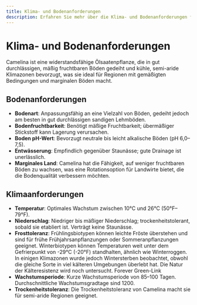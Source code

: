 ```yaml
---
title: Klima- und Bodenanforderungen
description: Erfahren Sie mehr über die Klima- und Bodenanforderungen für den Anbau von Camelina
---
```

# Klima- und Bodenanforderungen

Camelina ist eine widerstandsfähige Ölsaatenpflanze, die in gut durchlässigen, mäßig fruchtbaren Böden gedeiht und kühle, semi-aride Klimazonen bevorzugt, was sie ideal für Regionen mit gemäßigten Bedingungen und marginalen Böden macht.

## Bodenanforderungen

- **Bodenart**: Anpassungsfähig an eine Vielzahl von Böden, gedeiht jedoch am besten in gut durchlässigen sandigen Lehmböden.
- **Bodenfruchtbarkeit**: Benötigt mäßige Fruchtbarkeit; übermäßiger Stickstoff kann Lagerung verursachen.
- **Boden pH-Wert**: Bevorzugt neutrale bis leicht alkalische Böden (pH 6,0–7,5).
- **Entwässerung**: Empfindlich gegenüber Staunässe; gute Drainage ist unerlässlich.
- **Marginales Land**: Camelina hat die Fähigkeit, auf weniger fruchtbaren Böden zu wachsen, was eine Rotationsoption für Landwirte bietet, die die Bodenqualität verbessern möchten.

## Klimaanforderungen

- **Temperatur**: Optimales Wachstum zwischen 10°C und 26°C (50°F–79°F).
- **Niederschlag**: Niedriger bis mäßiger Niederschlag; trockenheitstolerant, sobald sie etabliert ist. Verträgt keine Staunässe.
- **Frosttoleranz**: Frühlingsbiotypen können leichte Fröste überstehen und sind für frühe Frühjahrsanpflanzungen oder Sommeranpflanzungen geeignet. Winterbiotypen können Temperaturen weit unter dem Gefrierpunkt von -29°C (-20°F) standhalten, ähnlich wie Winterroggen. In einigen Klimazonen wurde jedoch Wintersterben beobachtet, obwohl die gleiche Sorte in viel kälteren Umgebungen überlebt hat. Die Natur der Kälteresistenz wird noch untersucht. Forever Green-Link
- **Wachstumsperiode**: Kurze Wachstumsperiode von 85–100 Tagen. Durchschnittliche Wachstumsgradtage sind 1200.
- **Trockenheitstoleranz**: Die Trockenheitstoleranz von Camelina macht sie für semi-aride Regionen geeignet.